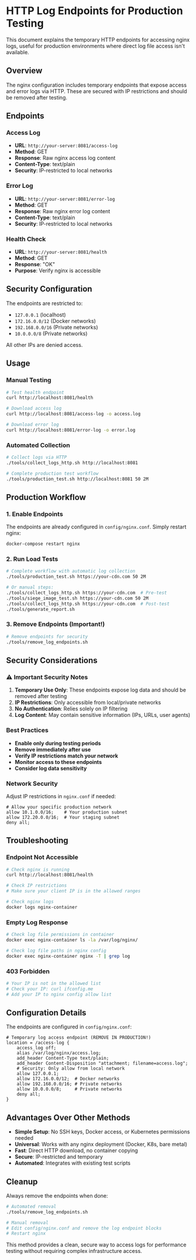 # HTTP Log Endpoints for Production Testing

This document explains the temporary HTTP endpoints for accessing nginx logs, useful for production environments where direct log file access isn't available.

## Overview

The nginx configuration includes temporary endpoints that expose access and error logs via HTTP. These are secured with IP restrictions and should be removed after testing.

## Endpoints

### Access Log
- **URL**: `http://your-server:8081/access-log`
- **Method**: GET
- **Response**: Raw nginx access log content
- **Content-Type**: text/plain
- **Security**: IP-restricted to local networks

### Error Log  
- **URL**: `http://your-server:8081/error-log`
- **Method**: GET
- **Response**: Raw nginx error log content
- **Content-Type**: text/plain
- **Security**: IP-restricted to local networks

### Health Check
- **URL**: `http://your-server:8081/health`
- **Method**: GET
- **Response**: "OK"
- **Purpose**: Verify nginx is accessible

## Security Configuration

The endpoints are restricted to:
- `127.0.0.1` (localhost)
- `172.16.0.0/12` (Docker networks)
- `192.168.0.0/16` (Private networks)
- `10.0.0.0/8` (Private networks)

All other IPs are denied access.

## Usage

### Manual Testing
```bash
# Test health endpoint
curl http://localhost:8081/health

# Download access log
curl http://localhost:8081/access-log -o access.log

# Download error log  
curl http://localhost:8081/error-log -o error.log
```

### Automated Collection
```bash
# Collect logs via HTTP
./tools/collect_logs_http.sh http://localhost:8081

# Complete production test workflow
./tools/production_test.sh http://localhost:8081 50 2M
```

## Production Workflow

### 1. Enable Endpoints
The endpoints are already configured in `config/nginx.conf`. Simply restart nginx:
```bash
docker-compose restart nginx
```

### 2. Run Load Tests
```bash
# Complete workflow with automatic log collection
./tools/production_test.sh https://your-cdn.com 50 2M

# Or manual steps:
./tools/collect_logs_http.sh https://your-cdn.com  # Pre-test
./tools/siege_image_test.sh https://your-cdn.com 50 2M
./tools/collect_logs_http.sh https://your-cdn.com  # Post-test
./tools/generate_report.sh
```

### 3. Remove Endpoints (Important!)
```bash
# Remove endpoints for security
./tools/remove_log_endpoints.sh
```

## Security Considerations

### ⚠️ Important Security Notes

1. **Temporary Use Only**: These endpoints expose log data and should be removed after testing
2. **IP Restrictions**: Only accessible from local/private networks
3. **No Authentication**: Relies solely on IP filtering
4. **Log Content**: May contain sensitive information (IPs, URLs, user agents)

### Best Practices

- **Enable only during testing periods**
- **Remove immediately after use**
- **Verify IP restrictions match your network**
- **Monitor access to these endpoints**
- **Consider log data sensitivity**

### Network Security

Adjust IP restrictions in `nginx.conf` if needed:
```nginx
# Allow your specific production network
allow 10.1.0.0/16;    # Your production subnet
allow 172.20.0.0/16;  # Your staging subnet
deny all;
```

## Troubleshooting

### Endpoint Not Accessible
```bash
# Check nginx is running
curl http://localhost:8081/health

# Check IP restrictions
# Make sure your client IP is in the allowed ranges

# Check nginx logs
docker logs nginx-container
```

### Empty Log Response
```bash
# Check log file permissions in container
docker exec nginx-container ls -la /var/log/nginx/

# Check log file paths in nginx config
docker exec nginx-container nginx -T | grep log
```

### 403 Forbidden
```bash
# Your IP is not in the allowed list
# Check your IP: curl ifconfig.me
# Add your IP to nginx config allow list
```

## Configuration Details

The endpoints are configured in `config/nginx.conf`:

```nginx
# Temporary log access endpoint (REMOVE IN PRODUCTION!)
location = /access-log {
    access_log off;
    alias /var/log/nginx/access.log;
    add_header Content-Type text/plain;
    add_header Content-Disposition "attachment; filename=access.log";
    # Security: Only allow from local network
    allow 127.0.0.1;
    allow 172.16.0.0/12;  # Docker networks
    allow 192.168.0.0/16; # Private networks
    allow 10.0.0.0/8;     # Private networks
    deny all;
}
```

## Advantages Over Other Methods

- **Simple Setup**: No SSH keys, Docker access, or Kubernetes permissions needed
- **Universal**: Works with any nginx deployment (Docker, K8s, bare metal)
- **Fast**: Direct HTTP download, no container copying
- **Secure**: IP-restricted and temporary
- **Automated**: Integrates with existing test scripts

## Cleanup

Always remove the endpoints when done:

```bash
# Automated removal
./tools/remove_log_endpoints.sh

# Manual removal
# Edit config/nginx.conf and remove the log endpoint blocks
# Restart nginx
```

This method provides a clean, secure way to access logs for performance testing without requiring complex infrastructure access.